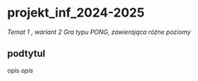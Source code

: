 # projekt_inf_2024-2025
*Temat 1 , wariant 2 Gra typu PONG, zawierająca różne poziomy*
## podtytul
opis *opis*
